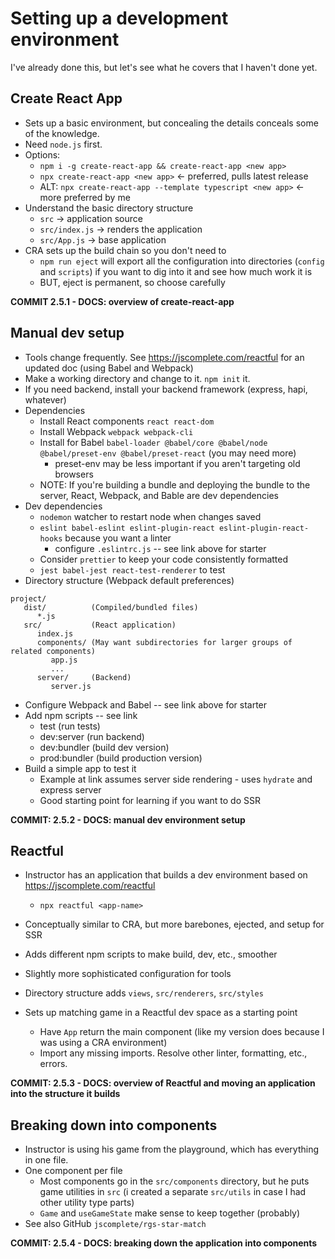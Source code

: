 # Setting up a development environment

I've already done this, but let's see what he covers that I haven't done yet.

## Create React App

-   Sets up a basic environment, but concealing the details conceals some of the knowledge.
-   Need `node.js` first.
-   Options:
    -   `npm i -g create-react-app && create-react-app <new app>`
    -   `npx create-react-app <new app>` <- preferred, pulls latest release
    -   ALT: `npx create-react-app --template typescript <new app>` <- more preferred by me
-   Understand the basic directory structure
    -   `src` -> application source
    -   `src/index.js` -> renders the application
    -   `src/App.js` -> base application
-   CRA sets up the build chain so you don't need to
    -   `npm run eject` will export all the configuration into directories (`config` and `scripts`) if you want to dig into it and see how much work it is
    -   BUT, eject is permanent, so choose carefully

**COMMIT 2.5.1 - DOCS: overview of create-react-app**

## Manual dev setup

-   Tools change frequently. See https://jscomplete.com/reactful for an updated doc (using Babel and Webpack)
-   Make a working directory and change to it. `npm init` it.
-   If you need backend, install your backend framework (express, hapi, whatever)
-   Dependencies
    -   Install React components `react react-dom`
    -   Install Webpack `webpack webpack-cli`
    -   Install for Babel `babel-loader @babel/core @babel/node @babel/preset-env @babel/preset-react` (you may need more)
        -   preset-env may be less important if you aren't targeting old browsers
    -   NOTE: If you're building a bundle and deploying the bundle to the server, React, Webpack, and Bable are dev dependencies
-   Dev dependencies
    -   `nodemon` watcher to restart node when changes saved
    -   `eslint babel-eslint eslint-plugin-react eslint-plugin-react-hooks` because you want a linter
        -   configure `.eslintrc.js` -- see link above for starter
    -   Consider `prettier` to keep your code consistently formatted
    -   `jest babel-jest react-test-renderer` to test
-   Directory structure (Webpack default preferences)

```
project/
   dist/          (Compiled/bundled files)
      *.js
   src/           (React application)
      index.js
      components/ (May want subdirectories for larger groups of related components)
         app.js
         ...
      server/     (Backend)
         server.js
```

-   Configure Webpack and Babel -- see link above for starter
-   Add npm scripts -- see link
    -   test (run tests)
    -   dev:server (run backend)
    -   dev:bundler (build dev version)
    -   prod:bundler (build production version)
-   Build a simple app to test it
    -   Example at link assumes server side rendering - uses `hydrate` and express server
    -   Good starting point for learning if you want to do SSR

**COMMIT: 2.5.2 - DOCS: manual dev environment setup**

## Reactful

-   Instructor has an application that builds a dev environment based on https://jscomplete.com/reactful
    -   `npx reactful <app-name>`
-   Conceptually similar to CRA, but more barebones, ejected, and setup for SSR
-   Adds different npm scripts to make build, dev, etc., smoother
-   Slightly more sophisticated configuration for tools
-   Directory structure adds `views`, `src/renderers`, `src/styles`

-   Sets up matching game in a Reactful dev space as a starting point
    -   Have `App` return the main component (like my version does because I was using a CRA environment)
    -   Import any missing imports. Resolve other linter, formatting, etc., errors.

**COMMIT: 2.5.3 - DOCS: overview of Reactful and moving an application into the structure it builds**

## Breaking down into components

-   Instructor is using his game from the playground, which has everything in one file.
-   One component per file
    -   Most components go in the `src/components` directory, but he puts game utilities in `src` (i created a separate `src/utils` in case I had other utility type parts)
    -   `Game` and `useGameState` make sense to keep together (probably)
-   See also GitHub `jscomplete/rgs‑star‑match`

**COMMIT: 2.5.4 - DOCS: breaking down the application into components**
